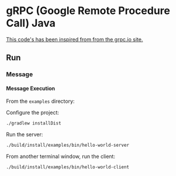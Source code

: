 # gRPC (Google Remote Procedure Call) Java

[This code's has been inspired from from the grpc.io site.](https://grpc.io/docs/languages/java/quickstart/)

## Run

### Message

#### Message Execution

From the `examples` directory:

Configure the project:

```bash
./gradlew installDist
```

Run the server:

```bash
./build/install/examples/bin/hello-world-server
```

From another terminal window, run the client:

```bash
./build/install/examples/bin/hello-world-client
```
